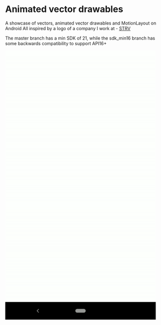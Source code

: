 # Animated vector drawables

A showcase of vectors, animated vector drawables and MotionLayout on Android
All inspired by a logo of a company I work at - [STRV](https://strv.com)

The master branch has a min SDK of 21, while the sdk_min16 branch has some backwards compatibility to support API16+

<img src="https://github.com/JurajKuliska/Animated-Vector-Drawables/raw/master/images/STRV_logo_vector_anim.gif" width="480">

